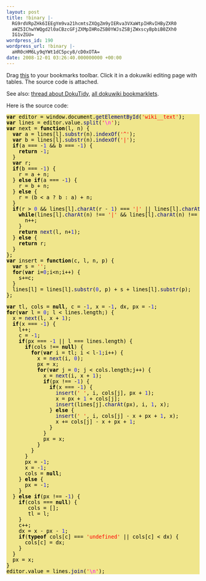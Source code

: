 ```yaml
---
layout: post
title: !binary |-
  RG9rdVRpZHk6IEEgYm9va21hcmtsZXQgZm9yIERva3VXaWtpIHRvIHByZXR0
  aWZ5IChwYWQgd2l0aCBzcGFjZXMpIHRoZSB0YWJsZSBjZWxscyBpbiB0ZXh0
  IG1vZGU=
wordpress_id: 190
wordpress_url: !binary |-
  aHR0cHM6Ly9qYWt1dC5pcy8/cD0xOTA=
date: 2008-12-01 03:26:40.000000000 +00:00
---
```

Drag <a href="&#00106;&#0097;&#00118;&#0097;&#00115;&#0099;&#00114;&#00105;&#00112;&#00116;&#0058;&#0040;&#00102;&#00117;&#00110;&#0099;&#00116;&#00105;&#00111;&#00110;&#0040;&#0041;&#00123;&#00118;&#0097;&#00114;&#0032;&#00102;&#0061;&#00119;&#00105;&#00110;&#00100;&#00111;&#00119;&#0046;&#00100;&#00111;&#0099;&#00117;&#00109;&#00101;&#00110;&#00116;&#0046;&#00103;&#00101;&#00116;&#0069;&#00108;&#00101;&#00109;&#00101;&#00110;&#00116;&#0066;&#00121;&#0073;&#00100;&#0040;&#0034;&#00119;&#00105;&#00107;&#00105;&#0095;&#0095;&#00116;&#00101;&#00120;&#00116;&#0034;&#0041;&#0059;&#00118;&#0097;&#00114;&#0032;&#00113;&#0061;&#00102;&#0046;&#00118;&#0097;&#00108;&#00117;&#00101;&#0046;&#00115;&#00112;&#00108;&#00105;&#00116;&#0040;&#0034;&#0092;&#00110;&#0034;&#0041;&#0059;&#00118;&#0097;&#00114;&#0032;&#00101;&#0061;&#00102;&#00117;&#00110;&#0099;&#00116;&#00105;&#00111;&#00110;&#0040;&#00106;&#0044;&#00116;&#0041;&#00123;&#00118;&#0097;&#00114;&#0032;&#00105;&#0061;&#00113;&#0091;&#00106;&#0093;&#0046;&#00115;&#00117;&#0098;&#00115;&#00116;&#00114;&#0040;&#00116;&#0041;&#0046;&#00105;&#00110;&#00100;&#00101;&#00120;&#0079;&#00102;&#0040;&#0034;&#0094;&#0034;&#0041;&#0059;&#00118;&#0097;&#00114;&#0032;&#0099;&#0061;&#00113;&#0091;&#00106;&#0093;&#0046;&#00115;&#00117;&#0098;&#00115;&#00116;&#00114;&#0040;&#00116;&#0041;&#0046;&#00105;&#00110;&#00100;&#00101;&#00120;&#0079;&#00102;&#0040;&#0034;&#00124;&#0034;&#0041;&#0059;&#00105;&#00102;&#0040;&#00105;&#0061;&#0061;&#0061;&#0045;&#0049;&#0038;&#0038;&#0099;&#0061;&#0061;&#0061;&#0045;&#0049;&#0041;&#00123;&#00114;&#00101;&#00116;&#00117;&#00114;&#00110;&#0032;&#0045;&#0049;&#00125;&#00118;&#0097;&#00114;&#0032;&#00115;&#0059;&#00105;&#00102;&#0040;&#0099;&#0061;&#0061;&#0061;&#0045;&#0049;&#0041;&#00123;&#00115;&#0061;&#00105;&#0043;&#00116;&#00125;&#00101;&#00108;&#00115;&#00101;&#00123;&#00105;&#00102;&#0040;&#00105;&#0061;&#0061;&#0061;&#0045;&#0049;&#0041;&#00123;&#00115;&#0061;&#0099;&#0043;&#00116;&#00125;&#00101;&#00108;&#00115;&#00101;&#00123;&#00115;&#0061;&#0040;&#0099;&#0060;&#00105;&#0063;&#0099;&#0058;&#00105;&#0041;&#0043;&#00116;&#00125;&#00125;&#00105;&#00102;&#0040;&#00115;&#0062;&#0048;&#0038;&#0038;&#00113;&#0091;&#00106;&#0093;&#0046;&#0099;&#00104;&#0097;&#00114;&#0065;&#00116;&#0040;&#00115;&#0045;&#0049;&#0041;&#0061;&#0061;&#0061;&#0034;&#00124;&#0034;&#00124;&#00124;&#00113;&#0091;&#00106;&#0093;&#0046;&#0099;&#00104;&#0097;&#00114;&#0065;&#00116;&#0040;&#00115;&#0045;&#0049;&#0041;&#0061;&#0061;&#0061;&#0034;&#0094;&#0034;&#0041;&#00123;&#00119;&#00104;&#00105;&#00108;&#00101;&#0040;&#00113;&#0091;&#00106;&#0093;&#0046;&#0099;&#00104;&#0097;&#00114;&#0065;&#00116;&#0040;&#00116;&#0041;&#0033;&#0061;&#0061;&#0034;&#00124;&#0034;&#0038;&#0038;&#00113;&#0091;&#00106;&#0093;&#0046;&#0099;&#00104;&#0097;&#00114;&#0065;&#00116;&#0040;&#00116;&#0041;&#0033;&#0061;&#0061;&#0034;&#0094;&#0034;&#0041;&#00123;&#00116;&#0043;&#0043;&#00125;&#00114;&#00101;&#00116;&#00117;&#00114;&#00110;&#0032;&#00101;&#0040;&#00106;&#0044;&#00116;&#0043;&#0049;&#0041;&#00125;&#00101;&#00108;&#00115;&#00101;&#00123;&#00114;&#00101;&#00116;&#00117;&#00114;&#00110;&#0032;&#00115;&#00125;&#00125;&#0059;&#00118;&#0097;&#00114;&#0032;&#00110;&#0061;&#00102;&#00117;&#00110;&#0099;&#00116;&#00105;&#00111;&#00110;&#0040;&#00119;&#0044;&#00106;&#0044;&#00118;&#0044;&#00117;&#0041;&#00123;&#00118;&#0097;&#00114;&#0032;&#00116;&#0061;&#0034;&#0034;&#0059;&#00102;&#00111;&#00114;&#0040;&#00118;&#0097;&#00114;&#0032;&#00114;&#0061;&#0048;&#0059;&#00114;&#0060;&#00118;&#0059;&#00114;&#0043;&#0043;&#0041;&#00123;&#00116;&#0043;&#0061;&#00119;&#00125;&#00113;&#0091;&#00106;&#0093;&#0061;&#00113;&#0091;&#00106;&#0093;&#0046;&#00115;&#00117;&#0098;&#00115;&#00116;&#00114;&#0040;&#0048;&#0044;&#00117;&#0041;&#0043;&#00116;&#0043;&#00113;&#0091;&#00106;&#0093;&#0046;&#00115;&#00117;&#0098;&#00115;&#00116;&#00114;&#0040;&#00117;&#0041;&#00125;&#0059;&#00118;&#0097;&#00114;&#0032;&#00111;&#0044;&#00104;&#0061;&#00110;&#00117;&#00108;&#00108;&#0044;&#00103;&#0061;&#0045;&#0049;&#0044;&#00107;&#0061;&#0045;&#0049;&#0044;&#00112;&#0044;&#00109;&#0061;&#0045;&#0049;&#0059;&#00102;&#00111;&#00114;&#0040;&#00118;&#0097;&#00114;&#0032;&#0097;&#0061;&#0048;&#0059;&#0097;&#0060;&#00113;&#0046;&#00108;&#00101;&#00110;&#00103;&#00116;&#00104;&#0059;&#0041;&#00123;&#00107;&#0061;&#00101;&#0040;&#0097;&#0044;&#00107;&#0043;&#0049;&#0041;&#0059;&#00105;&#00102;&#0040;&#00107;&#0061;&#0061;&#0061;&#0045;&#0049;&#0041;&#00123;&#0097;&#0043;&#0043;&#0059;&#00103;&#0061;&#0045;&#0049;&#0059;&#00105;&#00102;&#0040;&#00109;&#0061;&#0061;&#0061;&#0045;&#0049;&#00124;&#00124;&#0097;&#0061;&#0061;&#0061;&#00113;&#0046;&#00108;&#00101;&#00110;&#00103;&#00116;&#00104;&#0041;&#00123;&#00105;&#00102;&#0040;&#00104;&#0033;&#0061;&#0061;&#00110;&#00117;&#00108;&#00108;&#0041;&#00123;&#00102;&#00111;&#00114;&#0040;&#00118;&#0097;&#00114;&#0032;&#00100;&#0061;&#00111;&#0059;&#00100;&#0060;&#0097;&#0045;&#0049;&#0059;&#00100;&#0043;&#0043;&#0041;&#00123;&#00107;&#0061;&#00101;&#0040;&#00100;&#0044;&#0048;&#0041;&#0059;&#00109;&#0061;&#00107;&#0059;&#00102;&#00111;&#00114;&#0040;&#00118;&#0097;&#00114;&#0032;&#0098;&#0061;&#0048;&#0059;&#0098;&#0060;&#00104;&#0046;&#00108;&#00101;&#00110;&#00103;&#00116;&#00104;&#0059;&#0098;&#0043;&#0043;&#0041;&#00123;&#00107;&#0061;&#00101;&#0040;&#00100;&#0044;&#00107;&#0043;&#0049;&#0041;&#0059;&#00105;&#00102;&#0040;&#00109;&#0033;&#0061;&#0061;&#0045;&#0049;&#0041;&#00123;&#00105;&#00102;&#0040;&#00107;&#0061;&#0061;&#0061;&#0045;&#0049;&#0041;&#00123;&#00110;&#0040;&#0034;&#0032;&#0034;&#0044;&#00100;&#0044;&#00104;&#0091;&#0098;&#0093;&#0044;&#00109;&#0043;&#0049;&#0041;&#0059;&#00107;&#0061;&#00109;&#0043;&#0049;&#0043;&#00104;&#0091;&#0098;&#0093;&#0059;&#00110;&#0040;&#00113;&#0091;&#0098;&#0093;&#0046;&#0099;&#00104;&#0097;&#00114;&#0065;&#00116;&#0040;&#00109;&#0041;&#0044;&#00100;&#0044;&#0049;&#0044;&#00107;&#0041;&#00125;&#00101;&#00108;&#00115;&#00101;&#00123;&#00110;&#0040;&#0034;&#0032;&#0034;&#0044;&#00100;&#0044;&#00104;&#0091;&#0098;&#0093;&#0045;&#00107;&#0043;&#00109;&#0043;&#0049;&#0044;&#00107;&#0041;&#0059;&#00107;&#0043;&#0061;&#00104;&#0091;&#0098;&#0093;&#0045;&#00107;&#0043;&#00109;&#0043;&#0049;&#00125;&#00125;&#00109;&#0061;&#00107;&#00125;&#00125;&#00125;&#00109;&#0061;&#0045;&#0049;&#0059;&#00107;&#0061;&#0045;&#0049;&#0059;&#00104;&#0061;&#00110;&#00117;&#00108;&#00108;&#00125;&#00101;&#00108;&#00115;&#00101;&#00123;&#00109;&#0061;&#0045;&#0049;&#00125;&#00125;&#00101;&#00108;&#00115;&#00101;&#00123;&#00105;&#00102;&#0040;&#00109;&#0033;&#0061;&#0061;&#0045;&#0049;&#0041;&#00123;&#00105;&#00102;&#0040;&#00104;&#0061;&#0061;&#0061;&#00110;&#00117;&#00108;&#00108;&#0041;&#00123;&#00104;&#0061;&#0091;&#0093;&#0059;&#00111;&#0061;&#0097;&#00125;&#00103;&#0043;&#0043;&#0059;&#00112;&#0061;&#00107;&#0045;&#00109;&#0045;&#0049;&#0059;&#00105;&#00102;&#0040;&#00116;&#00121;&#00112;&#00101;&#00111;&#00102;&#0032;&#00104;&#0091;&#00103;&#0093;&#0061;&#0061;&#0061;&#0034;&#00117;&#00110;&#00100;&#00101;&#00102;&#00105;&#00110;&#00101;&#00100;&#0034;&#00124;&#00124;&#00104;&#0091;&#00103;&#0093;&#0060;&#00112;&#0041;&#00123;&#00104;&#0091;&#00103;&#0093;&#0061;&#00112;&#00125;&#00125;&#00125;&#00109;&#0061;&#00107;&#00125;&#00102;&#0046;&#00118;&#0097;&#00108;&#00117;&#00101;&#0061;&#00113;&#0046;&#00106;&#00111;&#00105;&#00110;&#0040;&#0034;&#0092;&#00110;&#0034;&#0041;&#0059;&#00114;&#00101;&#00116;&#00117;&#00114;&#00110;&#00125;&#0041;&#0040;&#0041;&#0059;">this</a> to your bookmarks toolbar. Click it in a dokuwiki editing page with tables. The source code is attached.

See also: <a href="http://forum.dokuwiki.org/thread/2863">thread about DokuTidy</a>, <a href="http://www.dokuwiki.org/tips:bookmarklets">all dokuwiki bookmarklets</a>.

Here is the source code:

<pre style="overflow: auto; color: #000000; background-color: khaki; font-size: 10pt; font-family: monospace;">
<span style="color:#000000; font-weight:bold">var</span> editor <span style="color:#000000">=</span> window<span style="color:#000000">.</span>document<span style="color:#000000">.</span><span style="color:#010181">getElementById</span><span style="color:#000000">(</span><span style="color:#ff0000">'wiki__text'</span><span style="color:#000000">);</span>
<span style="color:#000000; font-weight:bold">var</span> lines <span style="color:#000000">=</span> editor<span style="color:#000000">.</span>value<span style="color:#000000">.</span><span style="color:#010181">split</span><span style="color:#000000">(</span><span style="color:#ff0000">'</span><span style="color:#ff00ff">\n</span><span style="color:#ff0000">'</span><span style="color:#000000">);</span>
<span style="color:#000000; font-weight:bold">var</span> next <span style="color:#000000">=</span> <span style="color:#000000; font-weight:bold">function</span><span style="color:#000000">(</span>l<span style="color:#000000">,</span> n<span style="color:#000000">) {</span>
  <span style="color:#000000; font-weight:bold">var</span> a <span style="color:#000000">=</span> lines<span style="color:#000000">[</span>l<span style="color:#000000">].</span><span style="color:#010181">substr</span><span style="color:#000000">(</span>n<span style="color:#000000">).</span><span style="color:#010181">indexOf</span><span style="color:#000000">(</span><span style="color:#ff0000">'^'</span><span style="color:#000000">);</span>
  <span style="color:#000000; font-weight:bold">var</span> b <span style="color:#000000">=</span> lines<span style="color:#000000">[</span>l<span style="color:#000000">].</span><span style="color:#010181">substr</span><span style="color:#000000">(</span>n<span style="color:#000000">).</span><span style="color:#010181">indexOf</span><span style="color:#000000">(</span><span style="color:#ff0000">'|'</span><span style="color:#000000">);</span>
  <span style="color:#000000; font-weight:bold">if</span><span style="color:#000000">(</span>a <span style="color:#000000">=== -</span><span style="color:#2928ff">1</span> <span style="color:#000000">&amp;&amp;</span> b <span style="color:#000000">=== -</span><span style="color:#2928ff">1</span><span style="color:#000000">) {</span>
    <span style="color:#000000; font-weight:bold">return</span> <span style="color:#000000">-</span><span style="color:#2928ff">1</span><span style="color:#000000">;</span>
  <span style="color:#000000">}</span>
  <span style="color:#000000; font-weight:bold">var</span> r<span style="color:#000000">;</span>
  <span style="color:#000000; font-weight:bold">if</span><span style="color:#000000">(</span>b <span style="color:#000000">=== -</span><span style="color:#2928ff">1</span><span style="color:#000000">) {</span>
    r <span style="color:#000000">=</span> a <span style="color:#000000">+</span> n<span style="color:#000000">;</span>
  <span style="color:#000000">}</span> <span style="color:#000000; font-weight:bold">else if</span><span style="color:#000000">(</span>a <span style="color:#000000">=== -</span><span style="color:#2928ff">1</span><span style="color:#000000">) {</span>
    r <span style="color:#000000">=</span> b <span style="color:#000000">+</span> n<span style="color:#000000">;</span>
  <span style="color:#000000">}</span> <span style="color:#000000; font-weight:bold">else</span> <span style="color:#000000">{</span>
    r <span style="color:#000000">= (</span>b <span style="color:#000000">&lt;</span> a ? b <span style="color:#000000">:</span> a<span style="color:#000000">) +</span> n<span style="color:#000000">;</span>
  <span style="color:#000000">}</span>
  <span style="color:#000000; font-weight:bold">if</span><span style="color:#000000">(</span>r <span style="color:#000000">&gt;</span> <span style="color:#2928ff">0</span> <span style="color:#000000">&amp;&amp;</span> lines<span style="color:#000000">[</span>l<span style="color:#000000">].</span><span style="color:#010181">charAt</span><span style="color:#000000">(</span>r <span style="color:#000000">-</span> <span style="color:#2928ff">1</span><span style="color:#000000">) ===</span> <span style="color:#ff0000">'|'</span> <span style="color:#000000">||</span> lines<span style="color:#000000">[</span>l<span style="color:#000000">].</span><span style="color:#010181">charAt</span><span style="color:#000000">(</span>r <span style="color:#000000">-</span> <span style="color:#2928ff">1</span><span style="color:#000000">) ===</span> <span style="color:#ff0000">'^'</span><span style="color:#000000">) {</span>
    <span style="color:#000000; font-weight:bold">while</span><span style="color:#000000">(</span>lines<span style="color:#000000">[</span>l<span style="color:#000000">].</span><span style="color:#010181">charAt</span><span style="color:#000000">(</span>n<span style="color:#000000">) !==</span> <span style="color:#ff0000">'|'</span> <span style="color:#000000">&amp;&amp;</span> lines<span style="color:#000000">[</span>l<span style="color:#000000">].</span><span style="color:#010181">charAt</span><span style="color:#000000">(</span>n<span style="color:#000000">) !==</span> <span style="color:#ff0000">'^'</span><span style="color:#000000">) {</span>
      n<span style="color:#000000">++;</span>
    <span style="color:#000000">}</span>
    <span style="color:#000000; font-weight:bold">return</span> <span style="color:#010181">next</span><span style="color:#000000">(</span>l<span style="color:#000000">,</span> n<span style="color:#000000">+</span><span style="color:#2928ff">1</span><span style="color:#000000">);</span>
  <span style="color:#000000">}</span> <span style="color:#000000; font-weight:bold">else</span> <span style="color:#000000">{</span>
    <span style="color:#000000; font-weight:bold">return</span> r<span style="color:#000000">;</span>
  <span style="color:#000000">}</span>
<span style="color:#000000">};</span>
<span style="color:#000000; font-weight:bold">var</span> insert <span style="color:#000000">=</span> <span style="color:#000000; font-weight:bold">function</span><span style="color:#000000">(</span>c<span style="color:#000000">,</span> l<span style="color:#000000">,</span> n<span style="color:#000000">,</span> p<span style="color:#000000">) {</span>
  <span style="color:#000000; font-weight:bold">var</span> s <span style="color:#000000">=</span> <span style="color:#ff0000">''</span><span style="color:#000000">;</span>
  <span style="color:#000000; font-weight:bold">for</span><span style="color:#000000">(</span><span style="color:#000000; font-weight:bold">var</span> i<span style="color:#000000">=</span><span style="color:#2928ff">0</span><span style="color:#000000">;</span>i<span style="color:#000000">&lt;</span>n<span style="color:#000000">;</span>i<span style="color:#000000">++) {</span>
    s<span style="color:#000000">+=</span>c<span style="color:#000000">;</span>
  <span style="color:#000000">}</span>
  lines<span style="color:#000000">[</span>l<span style="color:#000000">] =</span> lines<span style="color:#000000">[</span>l<span style="color:#000000">].</span><span style="color:#010181">substr</span><span style="color:#000000">(</span><span style="color:#2928ff">0</span><span style="color:#000000">,</span> p<span style="color:#000000">) +</span> s <span style="color:#000000">+</span> lines<span style="color:#000000">[</span>l<span style="color:#000000">].</span><span style="color:#010181">substr</span><span style="color:#000000">(</span>p<span style="color:#000000">);</span>
<span style="color:#000000">};</span>

<span style="color:#000000; font-weight:bold">var</span> tl<span style="color:#000000">,</span> cols <span style="color:#000000">=</span> <span style="color:#000000; font-weight:bold">null</span><span style="color:#000000">,</span> c <span style="color:#000000">= -</span><span style="color:#2928ff">1</span><span style="color:#000000">,</span> x <span style="color:#000000">= -</span><span style="color:#2928ff">1</span><span style="color:#000000">,</span> dx<span style="color:#000000">,</span> px <span style="color:#000000">= -</span><span style="color:#2928ff">1</span><span style="color:#000000">;</span>
<span style="color:#000000; font-weight:bold">for</span><span style="color:#000000">(</span><span style="color:#000000; font-weight:bold">var</span> l <span style="color:#000000">=</span> <span style="color:#2928ff">0</span><span style="color:#000000">;</span> l <span style="color:#000000">&lt;</span> lines<span style="color:#000000">.</span>length<span style="color:#000000">;) {</span>
  x <span style="color:#000000">=</span> <span style="color:#010181">next</span><span style="color:#000000">(</span>l<span style="color:#000000">,</span> x <span style="color:#000000">+</span> <span style="color:#2928ff">1</span><span style="color:#000000">);</span>
  <span style="color:#000000; font-weight:bold">if</span><span style="color:#000000">(</span>x <span style="color:#000000">=== -</span><span style="color:#2928ff">1</span><span style="color:#000000">) {</span>
    l<span style="color:#000000">++;</span>
    c <span style="color:#000000">= -</span><span style="color:#2928ff">1</span><span style="color:#000000">;</span>
    <span style="color:#000000; font-weight:bold">if</span><span style="color:#000000">(</span>px <span style="color:#000000">=== -</span><span style="color:#2928ff">1</span> <span style="color:#000000">||</span> l <span style="color:#000000">===</span> lines<span style="color:#000000">.</span>length<span style="color:#000000">) {</span>
      <span style="color:#000000; font-weight:bold">if</span><span style="color:#000000">(</span>cols <span style="color:#000000">!==</span> <span style="color:#000000; font-weight:bold">null</span><span style="color:#000000">) {</span>
        <span style="color:#000000; font-weight:bold">for</span><span style="color:#000000">(</span><span style="color:#000000; font-weight:bold">var</span> i <span style="color:#000000">=</span> tl<span style="color:#000000">;</span> i <span style="color:#000000">&lt;</span> l<span style="color:#000000">-</span><span style="color:#2928ff">1</span><span style="color:#000000">;</span>i<span style="color:#000000">++) {</span>
          x <span style="color:#000000">=</span> <span style="color:#010181">next</span><span style="color:#000000">(</span>i<span style="color:#000000">,</span> <span style="color:#2928ff">0</span><span style="color:#000000">);</span>
          px <span style="color:#000000">=</span> x<span style="color:#000000">;</span>
          <span style="color:#000000; font-weight:bold">for</span><span style="color:#000000">(</span><span style="color:#000000; font-weight:bold">var</span> j <span style="color:#000000">=</span> <span style="color:#2928ff">0</span><span style="color:#000000">;</span> j <span style="color:#000000">&lt;</span> cols<span style="color:#000000">.</span>length<span style="color:#000000">;</span>j<span style="color:#000000">++) {</span>
            x <span style="color:#000000">=</span> <span style="color:#010181">next</span><span style="color:#000000">(</span>i<span style="color:#000000">,</span> x <span style="color:#000000">+</span> <span style="color:#2928ff">1</span><span style="color:#000000">);</span>
            <span style="color:#000000; font-weight:bold">if</span><span style="color:#000000">(</span>px <span style="color:#000000">!== -</span><span style="color:#2928ff">1</span><span style="color:#000000">) {</span>
              <span style="color:#000000; font-weight:bold">if</span><span style="color:#000000">(</span>x <span style="color:#000000">=== -</span><span style="color:#2928ff">1</span><span style="color:#000000">) {</span>
                <span style="color:#010181">insert</span><span style="color:#000000">(</span><span style="color:#ff0000">' '</span><span style="color:#000000">,</span> i<span style="color:#000000">,</span> cols<span style="color:#000000">[</span>j<span style="color:#000000">],</span> px <span style="color:#000000">+</span> <span style="color:#2928ff">1</span><span style="color:#000000">);</span>
                x <span style="color:#000000">=</span> px <span style="color:#000000">+</span> <span style="color:#2928ff">1</span> <span style="color:#000000">+</span> cols<span style="color:#000000">[</span>j<span style="color:#000000">];</span>
                <span style="color:#010181">insert</span><span style="color:#000000">(</span>lines<span style="color:#000000">[</span>j<span style="color:#000000">].</span><span style="color:#010181">charAt</span><span style="color:#000000">(</span>px<span style="color:#000000">),</span> i<span style="color:#000000">,</span> <span style="color:#2928ff">1</span><span style="color:#000000">,</span> x<span style="color:#000000">);</span>
              <span style="color:#000000">}</span> <span style="color:#000000; font-weight:bold">else</span> <span style="color:#000000">{</span>
                <span style="color:#010181">insert</span><span style="color:#000000">(</span><span style="color:#ff0000">' '</span><span style="color:#000000">,</span> i<span style="color:#000000">,</span> cols<span style="color:#000000">[</span>j<span style="color:#000000">] -</span> x <span style="color:#000000">+</span> px <span style="color:#000000">+</span> <span style="color:#2928ff">1</span><span style="color:#000000">,</span> x<span style="color:#000000">);</span>
                x <span style="color:#000000">+=</span> cols<span style="color:#000000">[</span>j<span style="color:#000000">] -</span> x <span style="color:#000000">+</span> px <span style="color:#000000">+</span> <span style="color:#2928ff">1</span><span style="color:#000000">;</span>
              <span style="color:#000000">}</span>
            <span style="color:#000000">}</span>
            px <span style="color:#000000">=</span> x<span style="color:#000000">;</span>
          <span style="color:#000000">}</span>
        <span style="color:#000000">}</span>
      <span style="color:#000000">}</span>
      px <span style="color:#000000">= -</span><span style="color:#2928ff">1</span><span style="color:#000000">;</span>
      x <span style="color:#000000">= -</span><span style="color:#2928ff">1</span><span style="color:#000000">;</span>
      cols <span style="color:#000000">=</span> <span style="color:#000000; font-weight:bold">null</span><span style="color:#000000">;</span>
    <span style="color:#000000">}</span> <span style="color:#000000; font-weight:bold">else</span> <span style="color:#000000">{</span>
      px <span style="color:#000000">= -</span><span style="color:#2928ff">1</span><span style="color:#000000">;</span>
    <span style="color:#000000">}</span>
  <span style="color:#000000">}</span> <span style="color:#000000; font-weight:bold">else if</span><span style="color:#000000">(</span>px <span style="color:#000000">!== -</span><span style="color:#2928ff">1</span><span style="color:#000000">) {</span>
    <span style="color:#000000; font-weight:bold">if</span><span style="color:#000000">(</span>cols <span style="color:#000000">===</span> <span style="color:#000000; font-weight:bold">null</span><span style="color:#000000">) {</span>
       cols <span style="color:#000000">= [];</span>
       tl <span style="color:#000000">=</span> l<span style="color:#000000">;</span>
    <span style="color:#000000">}</span>
    c<span style="color:#000000">++;</span>
    dx <span style="color:#000000">=</span> x <span style="color:#000000">-</span> px <span style="color:#000000">-</span> <span style="color:#2928ff">1</span><span style="color:#000000">;</span>
    <span style="color:#000000; font-weight:bold">if</span><span style="color:#000000">(</span><span style="color:#000000; font-weight:bold">typeof</span> cols<span style="color:#000000">[</span>c<span style="color:#000000">] ===</span> <span style="color:#ff0000">'undefined'</span> <span style="color:#000000">||</span> cols<span style="color:#000000">[</span>c<span style="color:#000000">] &lt;</span> dx<span style="color:#000000">) {</span>
      cols<span style="color:#000000">[</span>c<span style="color:#000000">] =</span> dx<span style="color:#000000">;</span>
    <span style="color:#000000">}</span>
  <span style="color:#000000">}</span>
  px <span style="color:#000000">=</span> x<span style="color:#000000">;</span>
<span style="color:#000000">}</span>
editor<span style="color:#000000">.</span>value <span style="color:#000000">=</span> lines<span style="color:#000000">.</span><span style="color:#010181">join</span><span style="color:#000000">(</span><span style="color:#ff0000">'</span><span style="color:#ff00ff">\n</span><span style="color:#ff0000">'</span><span style="color:#000000">);</span>
</pre>
